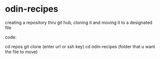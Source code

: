 # odin-recipes

creating a repository thru git hub, cloning it and moving it to a designated
file 

code: 

cd repos 
git clone (enter url or ssh key) 
cd odin-recipes (folder that u want the file to move)
